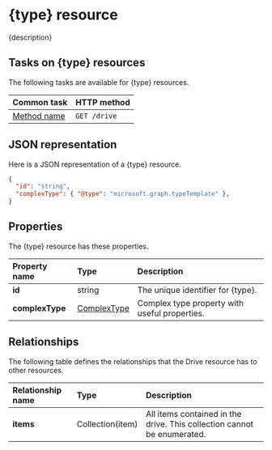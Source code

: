 # {type} resource

{description}

## Tasks on {type} resources

The following tasks are available for {type} resources.

| Common task                                             | HTTP method                   |
|:--------------------------------------------------------|:------------------------------|
| [Method name](resource-template.md)                     | `GET /drive`                  |

## JSON representation

Here is a JSON representation of a {type} resource.

<!-- { "blockType": "resource", "@type": "microsoft.graph.typeTemplate",
       "keyProperty": "id", "optionalProperties": [ ] } -->

```json
{
  "id": "string",
  "complexType": { "@type": "microsoft.graph.typeTemplate" },
}
```

## Properties

The {type} resource has these properties.

| Property name   | Type                                | Description                                   |
|:----------------|:------------------------------------|:----------------------------------------------|
| **id**          | string                              | The unique identifier for {type}.             |
| **complexType** | [ComplexType](resource-template.md) | Complex type property with useful properties. |

## Relationships

The following table defines the relationships that the Drive resource has to other resources.

| Relationship name | Type             | Description                                                             |
|:------------------|:-----------------|:------------------------------------------------------------------------|
| **items**         | Collection(item) | All items contained in the drive. This collection cannot be enumerated. |

<!--
 {
  "type": "#page.annotation",
  "description": "Page description for SEO",
  "keywords": "Keywords for SEO",
  "section": "templates",
  "tocPath": "Path/In/TOC"
} -->
